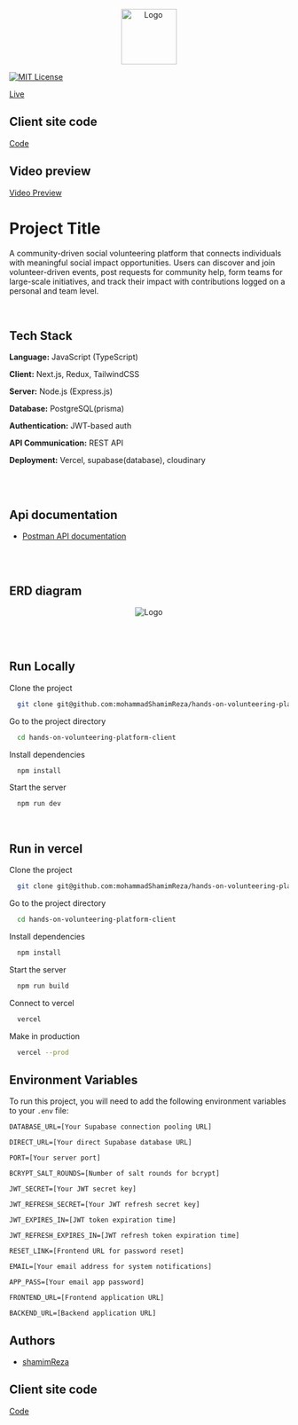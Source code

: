 <p align="center">
  <img src="https://res.cloudinary.com/dqwnzs85c/image/upload/v1742302188/logo_lktt4p.png" alt="Logo" width="100">
</p>

[![MIT License](https://img.shields.io/badge/License-MIT-green.svg)](https://choosealicense.com/licenses/mit/)



[Live](https://volunteer.fitraat.com/)

## Client site code

[Code](https://github.com/mohammadShamimReza/hands-on-volunteering-platform-client)



## Video preview

[Video Preview](https://drive.google.com/file/d/1NBDSVtfziuYbi0Cww215l8ibRZUHqlj8/view?usp=sharing)

# Project Title

A community-driven social volunteering platform that connects individuals with meaningful social impact opportunities. Users can discover and join volunteer-driven events, post requests for community help, form teams for large-scale initiatives, and track their impact with contributions logged on a personal and team level.

<br> 


## Tech Stack

**Language:** JavaScript (TypeScript)

**Client:** Next.js, Redux, TailwindCSS

**Server:** Node.js (Express.js)

**Database:** PostgreSQL(prisma)

**Authentication:** JWT-based auth

**API Communication:** REST API

**Deployment:** Vercel, supabase(database), cloudinary

<br> 
<br> 

## Api documentation

- [Postman API documentation](https://documenter.getpostman.com/view/23321198/2sAYkDPLvv)


<br> 
<br> 



## ERD diagram
<p align="center">
  <img src="https://res.cloudinary.com/dqwnzs85c/image/upload/v1742305899/Untitled_khicnt.png" alt="Logo" >
</p>


<br> 
<br> 


## Run Locally

Clone the project

```bash
  git clone git@github.com:mohammadShamimReza/hands-on-volunteering-platform-server.git
```

Go to the project directory

```bash
  cd hands-on-volunteering-platform-client
```

Install dependencies

```bash
  npm install
```


Start the server

```bash
  npm run dev
```

<br/>

## Run in vercel

Clone the project

```bash
  git clone git@github.com:mohammadShamimReza/hands-on-volunteering-platform-server.git
```

Go to the project directory

```bash
  cd hands-on-volunteering-platform-client
```

Install dependencies

```bash
  npm install
```


Start the server

```bash
  npm run build
```


Connect to vercel

```bash
  vercel
```


Make in production

```bash
  vercel --prod
```


## Environment Variables

To run this project, you will need to add the following environment variables to your `.env` file:


`DATABASE_URL=[Your Supabase connection pooling URL]`

`DIRECT_URL=[Your direct Supabase database URL]`

`PORT=[Your server port]`

`BCRYPT_SALT_ROUNDS=[Number of salt rounds for bcrypt]`

`JWT_SECRET=[Your JWT secret key]`

`JWT_REFRESH_SECRET=[Your JWT refresh secret key]`

`JWT_EXPIRES_IN=[JWT token expiration time]`

`JWT_REFRESH_EXPIRES_IN=[JWT refresh token expiration time]`

`RESET_LINK=[Frontend URL for password reset]`

`EMAIL=[Your email address for system notifications]`

`APP_PASS=[Your email app password]`

`FRONTEND_URL=[Frontend application URL]`

`BACKEND_URL=[Backend application URL]`


## Authors

- [shamimReza](https://github.com/mohammadShamimReza)




## Client site code

[Code](https://github.com/mohammadShamimReza/hands-on-volunteering-platform-client)



